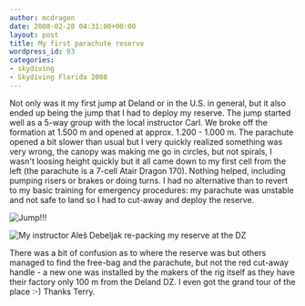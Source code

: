```yaml
---
author: mcdragon
date: 2008-02-20 04:31:00+00:00
layout: post
title: My first parachute reserve
wordpress_id: 93
categories:
- skydiving
- Skydiving Florida 2008
---
```


Not only was it my first jump at Deland or in the U.S. in general, but it also ended up being the jump that I had to deploy my reserve.
The jump started well as a 5-way group with the local instructor Carl. We broke off the formation at 1.500 m and opened at approx. 1.200 - 1.000 m. The parachute opened a bit slower than usual but I very quickly realized something was very wrong, the canopy was making me go in circles, but not spirals, I wasn't loosing height quickly but it all came down to my first cell from the left (the parachute is a 7-cell Atair Dragon 170).
Nothing helped, including pumping risers or brakes or doing turns. I had no alternative than to revert to my basic training for emergency procedures: my parachute was unstable and not safe to land so I had to cut-away and deploy the reserve.

![](https://img.mcdowell.si/2008/02/P2190008.JPG "Jump!!!")

![](https://img.mcdowell.si/2008/02/P2190035.JPG "My instructor Aleš Debeljak re-packing my reserve at the DZ")

There was a bit of confusion as to where the reserve was but others managed to find the free-bag and the parachute, but not the red cut-away handle - a new one was installed by the makers of the rig itself as they have their factory only 100 m from the Deland DZ. I even got the grand tour of the place :-) Thanks Terry.

